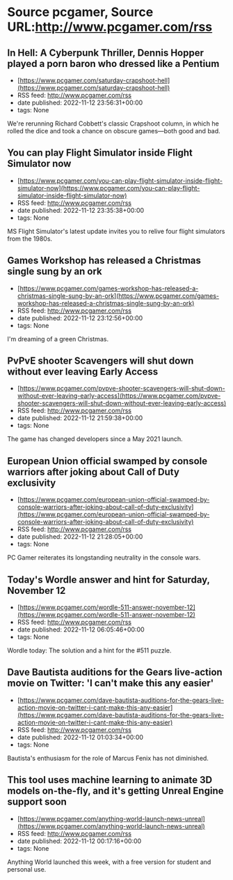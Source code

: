 # Source pcgamer, Source URL:http://www.pcgamer.com/rss

## In Hell: A Cyberpunk Thriller, Dennis Hopper played a porn baron who dressed like a Pentium
 - [https://www.pcgamer.com/saturday-crapshoot-hell](https://www.pcgamer.com/saturday-crapshoot-hell)
 - RSS feed: http://www.pcgamer.com/rss
 - date published: 2022-11-12 23:56:31+00:00
 - tags: None

We're rerunning Richard Cobbett's classic Crapshoot column, in which he rolled the dice and took a chance on obscure games—both good and bad.

## You can play Flight Simulator inside Flight Simulator now
 - [https://www.pcgamer.com/you-can-play-flight-simulator-inside-flight-simulator-now](https://www.pcgamer.com/you-can-play-flight-simulator-inside-flight-simulator-now)
 - RSS feed: http://www.pcgamer.com/rss
 - date published: 2022-11-12 23:35:38+00:00
 - tags: None

MS Flight Simulator's latest update invites you to relive four flight simulators from the 1980s.

## Games Workshop has released a Christmas single sung by an ork
 - [https://www.pcgamer.com/games-workshop-has-released-a-christmas-single-sung-by-an-ork](https://www.pcgamer.com/games-workshop-has-released-a-christmas-single-sung-by-an-ork)
 - RSS feed: http://www.pcgamer.com/rss
 - date published: 2022-11-12 23:12:56+00:00
 - tags: None

I'm dreaming of a green Christmas.

## PvPvE shooter Scavengers will shut down without ever leaving Early Access
 - [https://www.pcgamer.com/pvpve-shooter-scavengers-will-shut-down-without-ever-leaving-early-access](https://www.pcgamer.com/pvpve-shooter-scavengers-will-shut-down-without-ever-leaving-early-access)
 - RSS feed: http://www.pcgamer.com/rss
 - date published: 2022-11-12 21:59:38+00:00
 - tags: None

The game has changed developers since a May 2021 launch.

## European Union official swamped by console warriors after joking about Call of Duty exclusivity
 - [https://www.pcgamer.com/european-union-official-swamped-by-console-warriors-after-joking-about-call-of-duty-exclusivity](https://www.pcgamer.com/european-union-official-swamped-by-console-warriors-after-joking-about-call-of-duty-exclusivity)
 - RSS feed: http://www.pcgamer.com/rss
 - date published: 2022-11-12 21:28:05+00:00
 - tags: None

PC Gamer reiterates its longstanding neutrality in the console wars.

## Today's Wordle answer and hint for Saturday, November 12
 - [https://www.pcgamer.com/wordle-511-answer-november-12](https://www.pcgamer.com/wordle-511-answer-november-12)
 - RSS feed: http://www.pcgamer.com/rss
 - date published: 2022-11-12 06:05:46+00:00
 - tags: None

Wordle today: The solution and a hint for the #511 puzzle.

## Dave Bautista auditions for the Gears live-action movie on Twitter: 'I can't make this any easier'
 - [https://www.pcgamer.com/dave-bautista-auditions-for-the-gears-live-action-movie-on-twitter-i-cant-make-this-any-easier](https://www.pcgamer.com/dave-bautista-auditions-for-the-gears-live-action-movie-on-twitter-i-cant-make-this-any-easier)
 - RSS feed: http://www.pcgamer.com/rss
 - date published: 2022-11-12 01:03:34+00:00
 - tags: None

Bautista's enthusiasm for the role of Marcus Fenix has not diminished.

## This tool uses machine learning to animate 3D models on-the-fly, and it's getting Unreal Engine support soon
 - [https://www.pcgamer.com/anything-world-launch-news-unreal](https://www.pcgamer.com/anything-world-launch-news-unreal)
 - RSS feed: http://www.pcgamer.com/rss
 - date published: 2022-11-12 00:17:16+00:00
 - tags: None

Anything World launched this week, with a free version for student and personal use.

